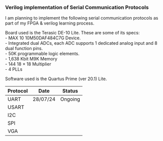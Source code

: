 ### Verilog implementation of Serial Communication Protocols 

I am planning to implement the following serial communication protocols as part of my FPGA & verilog learning process.  

Board used is the Terasic DE-10 Lite. These are some of its specs:  
    - MAX 10 10M50DAF484C7G Device.  
    - Integrated dual ADCs, each ADC supports 1 dedicated analog input and 8 dual function pins.  
    - 50K programmable logic elements.  
    - 1,638 Kbit M9K Memory  
    - 144 18 × 18 Multiplier  
    - 4 PLLs  
  
Software used is the Quartus Prime (ver 20.1) Lite.  

| Protocol |   Date   |  Status |
|----------|----------|---------|
| UART     | 28/07/24 | Ongoing |
| USART    |          |         |
| I2C      |          |         |
| SPI      |          |         |
| VGA      |          |         |
